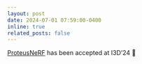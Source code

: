 ```yaml
---
layout: post
date: 2024-07-01 07:59:00-0400
inline: true
related_posts: false
---
```


[ProteusNeRF](https://proteusnerf.github.io/) has been accepted at I3D’24 :balloon:
